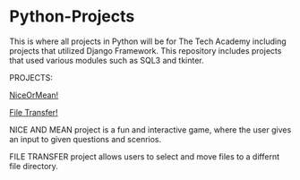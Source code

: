 # Python-Projects

This is where all projects in Python will be for The Tech Academy including projects that utilized Django Framework. This repository includes projects that used various modules such as SQL3 and tkinter. 

PROJECTS:

[NiceOrMean!](https://github.com/HebronShanko/Python-Projects/blob/main/NiceOrMean.py)


[File Transfer!](https://github.com/HebronShanko/Python-Projects/blob/main/python_projects/file_transfer2.py)



NICE AND MEAN project is a fun and interactive game, where the user gives an input to given questions and scenrios. 



FILE TRANSFER project allows users to select and move files to a differnt file directory. 





